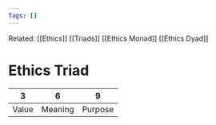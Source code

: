 ```yaml
---
Tags: []
---
```

Related:  [[Ethics]] [[Triads]] [[Ethics Monad]] [[Ethics Dyad]]
# Ethics Triad

| 3 | 6 | 9 |
|---|---|---|
| Value | Meaning | Purpose |